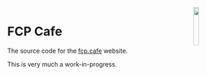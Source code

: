 <img src="https://github.com/commandpost/FinalCutPro/raw/main/docs/static/fcpcafe.png" align="right" width="15%" height="15%" />

# FCP Cafe

The source code for the [fcp.cafe](https://fcp.cafe) website.

This is very much a work-in-progress.